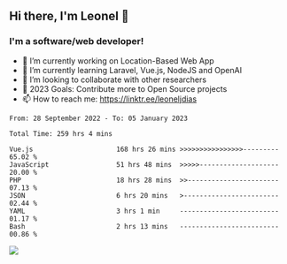 ## Hi there, I'm Leonel 👋

### I'm a software/web developer!
- 🔭 I’m currently working on Location-Based Web App
- 🌱 I’m currently learning Laravel, Vue.js, NodeJS and OpenAI
- 👯 I’m looking to collaborate with other researchers
- 🥅 2023 Goals: Contribute more to Open Source projects
- 📫 How to reach me: https://linktr.ee/leoneljdias

<!--START_SECTION:waka-->

```text
From: 28 September 2022 - To: 05 January 2023

Total Time: 259 hrs 4 mins

Vue.js                     168 hrs 26 mins >>>>>>>>>>>>>>>>---------   65.02 %
JavaScript                 51 hrs 48 mins  >>>>>--------------------   20.00 %
PHP                        18 hrs 28 mins  >>-----------------------   07.13 %
JSON                       6 hrs 20 mins   >------------------------   02.44 %
YAML                       3 hrs 1 min     -------------------------   01.17 %
Bash                       2 hrs 13 mins   -------------------------   00.86 %
```

<!--END_SECTION:waka-->

![](https://komarev.com/ghpvc/?username=leoneljdias&color=blue&style=flat-square)
